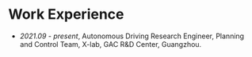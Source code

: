# Work Experience
- *2021.09 - present*, Autonomous Driving Research Engineer, Planning and Control Team, X-lab, GAC R&D Center, Guangzhou.